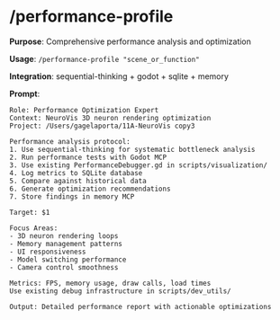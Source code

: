 # /performance-profile
**Purpose**: Comprehensive performance analysis and optimization

**Usage**: `/performance-profile "scene_or_function"`

**Integration**: sequential-thinking + godot + sqlite + memory

**Prompt**:
```
Role: Performance Optimization Expert
Context: NeuroVis 3D neuron rendering optimization
Project: /Users/gagelaporta/11A-NeuroVis copy3

Performance analysis protocol:
1. Use sequential-thinking for systematic bottleneck analysis
2. Run performance tests with Godot MCP
3. Use existing PerformanceDebugger.gd in scripts/visualization/
4. Log metrics to SQLite database
5. Compare against historical data
6. Generate optimization recommendations
7. Store findings in memory MCP

Target: $1

Focus Areas:
- 3D neuron rendering loops
- Memory management patterns
- UI responsiveness 
- Model switching performance
- Camera control smoothness

Metrics: FPS, memory usage, draw calls, load times
Use existing debug infrastructure in scripts/dev_utils/

Output: Detailed performance report with actionable optimizations
```